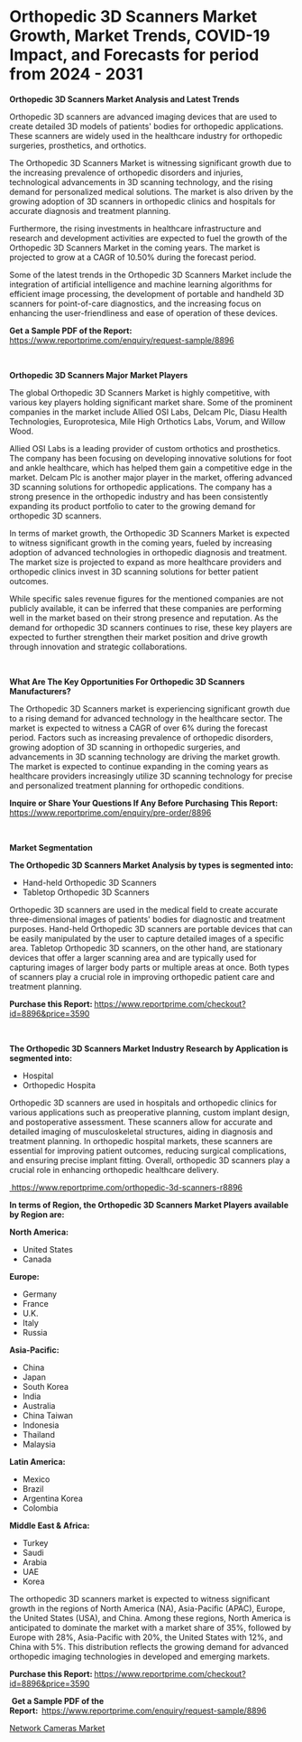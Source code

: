 <p><h1>Orthopedic 3D Scanners Market Growth, Market Trends, COVID-19 Impact, and Forecasts for period from 2024 - 2031</h1></p><p><strong>Orthopedic 3D Scanners Market Analysis and Latest Trends</strong></p>
<p><p>Orthopedic 3D scanners are advanced imaging devices that are used to create detailed 3D models of patients' bodies for orthopedic applications. These scanners are widely used in the healthcare industry for orthopedic surgeries, prosthetics, and orthotics.</p><p>The Orthopedic 3D Scanners Market is witnessing significant growth due to the increasing prevalence of orthopedic disorders and injuries, technological advancements in 3D scanning technology, and the rising demand for personalized medical solutions. The market is also driven by the growing adoption of 3D scanners in orthopedic clinics and hospitals for accurate diagnosis and treatment planning.</p><p>Furthermore, the rising investments in healthcare infrastructure and research and development activities are expected to fuel the growth of the Orthopedic 3D Scanners Market in the coming years. The market is projected to grow at a CAGR of 10.50% during the forecast period.</p><p>Some of the latest trends in the Orthopedic 3D Scanners Market include the integration of artificial intelligence and machine learning algorithms for efficient image processing, the development of portable and handheld 3D scanners for point-of-care diagnostics, and the increasing focus on enhancing the user-friendliness and ease of operation of these devices.</p></p>
<p><strong>Get a Sample PDF of the Report:&nbsp;</strong> <a href="https://www.reportprime.com/enquiry/request-sample/8896">https://www.reportprime.com/enquiry/request-sample/8896</a></p>
<p>&nbsp;</p>
<p><strong>Orthopedic 3D Scanners Major Market Players</strong></p>
<p><p>The global Orthopedic 3D Scanners Market is highly competitive, with various key players holding significant market share. Some of the prominent companies in the market include Allied OSI Labs, Delcam Plc, Diasu Health Technologies, Europrotesica, Mile High Orthotics Labs, Vorum, and Willow Wood.</p><p>Allied OSI Labs is a leading provider of custom orthotics and prosthetics. The company has been focusing on developing innovative solutions for foot and ankle healthcare, which has helped them gain a competitive edge in the market. Delcam Plc is another major player in the market, offering advanced 3D scanning solutions for orthopedic applications. The company has a strong presence in the orthopedic industry and has been consistently expanding its product portfolio to cater to the growing demand for orthopedic 3D scanners.</p><p>In terms of market growth, the Orthopedic 3D Scanners Market is expected to witness significant growth in the coming years, fueled by increasing adoption of advanced technologies in orthopedic diagnosis and treatment. The market size is projected to expand as more healthcare providers and orthopedic clinics invest in 3D scanning solutions for better patient outcomes.</p><p>While specific sales revenue figures for the mentioned companies are not publicly available, it can be inferred that these companies are performing well in the market based on their strong presence and reputation. As the demand for orthopedic 3D scanners continues to rise, these key players are expected to further strengthen their market position and drive growth through innovation and strategic collaborations.</p></p>
<p>&nbsp;</p>
<p><strong>What Are The Key Opportunities For Orthopedic 3D Scanners Manufacturers?</strong></p>
<p><p>The Orthopedic 3D Scanners market is experiencing significant growth due to a rising demand for advanced technology in the healthcare sector. The market is expected to witness a CAGR of over 6% during the forecast period. Factors such as increasing prevalence of orthopedic disorders, growing adoption of 3D scanning in orthopedic surgeries, and advancements in 3D scanning technology are driving the market growth. The market is expected to continue expanding in the coming years as healthcare providers increasingly utilize 3D scanning technology for precise and personalized treatment planning for orthopedic conditions.</p></p>
<p><strong>Inquire or Share Your Questions If Any Before Purchasing This Report:</strong> <a href="https://www.reportprime.com/enquiry/pre-order/8896">https://www.reportprime.com/enquiry/pre-order/8896</a></p>
<p>&nbsp;</p>
<p><strong>Market Segmentation</strong></p>
<p><strong>The Orthopedic 3D Scanners Market Analysis by types is segmented into:</strong></p>
<p><ul><li>Hand-held Orthopedic 3D Scanners</li><li>Tabletop Orthopedic 3D Scanners</li></ul></p>
<p><p>Orthopedic 3D scanners are used in the medical field to create accurate three-dimensional images of patients' bodies for diagnostic and treatment purposes. Hand-held Orthopedic 3D scanners are portable devices that can be easily manipulated by the user to capture detailed images of a specific area. Tabletop Orthopedic 3D scanners, on the other hand, are stationary devices that offer a larger scanning area and are typically used for capturing images of larger body parts or multiple areas at once. Both types of scanners play a crucial role in improving orthopedic patient care and treatment planning.</p></p>
<p><strong>Purchase this Report:&nbsp;</strong><a href="https://www.reportprime.com/checkout?id=8896&price=3590">https://www.reportprime.com/checkout?id=8896&price=3590</a></p>
<p>&nbsp;</p>
<p><strong>The Orthopedic 3D Scanners Market Industry Research by Application is segmented into:</strong></p>
<p><ul><li>Hospital</li><li>Orthopedic Hospita</li></ul></p>
<p><p>Orthopedic 3D scanners are used in hospitals and orthopedic clinics for various applications such as preoperative planning, custom implant design, and postoperative assessment. These scanners allow for accurate and detailed imaging of musculoskeletal structures, aiding in diagnosis and treatment planning. In orthopedic hospital markets, these scanners are essential for improving patient outcomes, reducing surgical complications, and ensuring precise implant fitting. Overall, orthopedic 3D scanners play a crucial role in enhancing orthopedic healthcare delivery.</p></p>
<p><a href="https://www.reportprime.com/orthopedic-3d-scanners-r8896">&nbsp;https://www.reportprime.com/orthopedic-3d-scanners-r8896</a></p>
<p><strong>In terms of Region, the Orthopedic 3D Scanners Market Players available by Region are:</strong></p>
<p>
    <p> <strong> North America: </strong>
        <ul>
            <li>United States</li>
            <li>Canada</li>
        </ul>
        </p> 
    <p> <strong> Europe: </strong>
        <ul>
            <li>Germany</li>
            <li>France</li>
            <li>U.K.</li>
            <li>Italy</li>
            <li>Russia</li>
        </ul>
        </p> 
    <p> <strong> Asia-Pacific: </strong>
        <ul>
            <li>China</li>
            <li>Japan</li>
            <li>South Korea</li>
            <li>India</li>
            <li>Australia</li>
            <li>China Taiwan</li>
            <li>Indonesia</li>
            <li>Thailand</li>
            <li>Malaysia</li>
        </ul>
        </p> 
    <p> <strong> Latin America: </strong>
        <ul>
            <li>Mexico</li>
            <li>Brazil</li>
            <li>Argentina Korea</li>
            <li>Colombia</li>
        </ul>
        </p> 
    <p> <strong> Middle East & Africa: </strong>
        <ul>
            <li>Turkey</li>
            <li>Saudi</li>
            <li>Arabia</li>
            <li>UAE</li>
            <li>Korea</li>
        </ul>
    </p>
    </p>
<p><p>The orthopedic 3D scanners market is expected to witness significant growth in the regions of North America (NA), Asia-Pacific (APAC), Europe, the United States (USA), and China. Among these regions, North America is anticipated to dominate the market with a market share of 35%, followed by Europe with 28%, Asia-Pacific with 20%, the United States with 12%, and China with 5%. This distribution reflects the growing demand for advanced orthopedic imaging technologies in developed and emerging markets.</p></p>
<p><strong>Purchase this Report: </strong><a href="https://www.reportprime.com/checkout?id=8896&price=3590">https://www.reportprime.com/checkout?id=8896&price=3590</a></p>
<p>&nbsp;<strong>Get a Sample PDF of the Report:&nbsp;&nbsp;</strong><a href="https://www.reportprime.com/enquiry/request-sample/8896">https://www.reportprime.com/enquiry/request-sample/8896</a></p>
<p><strong></strong></p>
<p><p><a href="https://flame-sidecar-702.notion.site/Network-Cameras-Market-Size-Market-Outlook-and-Market-Forecast-2024-to-2031-002ad0b81ab8424a972bb0e8d302f1cb">Network Cameras Market</a></p></p>